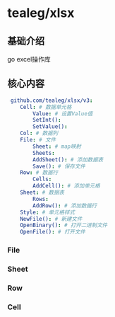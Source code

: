 # tealeg/xlsx

## 基础介绍

go excel操作库

## 核心内容
```yaml
 github.com/tealeg/xlsx/v3:
    Cell: # 数据单元格
        Value: # 设置Value值
        SetInt():
        SetValue():
    Col: # 数据列
    File: # 文件
        Sheet: # map映射
        Sheets:
        AddSheet(): # 添加数据表
        Save(): # 保存文件
    Row: # 数据行
        Cells:
        AddCell(): # 添加单元格
    Sheet: # 数据表
        Rows:
        AddRow(): # 添加数据行
    Style: # 单元格样式
    NewFile(): # 新建文件
    OpenBinary(): # 打开二进制文件
    OpenFile(): # 打开文件
```


### File



### Sheet



### Row




### Cell
